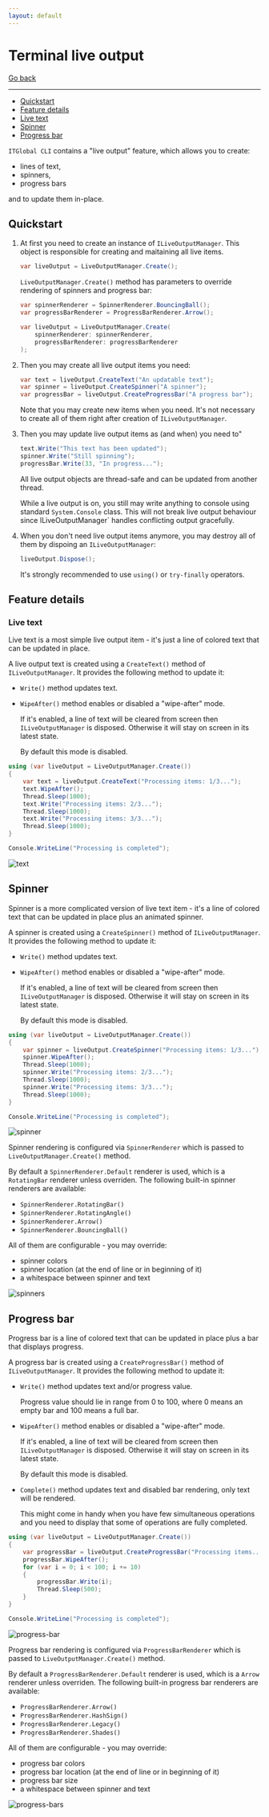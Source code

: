 ```yaml
---
layout: default
---
```

# Terminal live output

[Go back](..)

---

* [Quickstart](#quickstart)
* [Feature details](#feature-details)
* [Live text](#live-text)
* [Spinner](#spinner)
* [Progress bar](#progress-bar)

`ITGlobal CLI` contains a "live output" feature, which allows you to create:

* lines of text,
* spinners,
* progress bars

and to update them in-place.

## Quickstart

1. At first you need to create an instance of `ILiveOutputManager`.
   This object is responsible for creating and maitaining all live items.

   ```csharp
   var liveOutput = LiveOutputManager.Create();
   ```

   `LiveOutputManager.Create()` method has parameters to override rendering
   of spinners and progress bar:

   ```csharp
   var spinnerRenderer = SpinnerRenderer.BouncingBall();
   var progressBarRenderer = ProgressBarRenderer.Arrow();

   var liveOutput = LiveOutputManager.Create(
       spinnerRenderer: spinnerRenderer,
       progressBarRenderer: progressBarRenderer
   );
   ```

2. Then you may create all live output items you need:

   ```csharp
   var text = liveOutput.CreateText("An updatable text");
   var spinner = liveOutput.CreateSpinner("A spinner");
   var progressBar = liveOutput.CreateProgressBar("A progress bar");
   ```

   Note that you may create new items when you need.
   It's not necessary to create all of them right after creation of `ILiveOutputManager`.

3. Then you may update live output items as (and when) you need to"

   ```csharp
   text.Write("This text has been updated");
   spinner.Write("Still spinning");
   progressBar.Write(33, "In progress...");
   ```

   All live output objects are thread-safe and can be updated from another thread.

   While a live output is on, you still may write anything to console using standard `System.Console` class.
   This will not break live output behaviour since ILiveOutputManager` handles conflicting
   output gracefully.

4. When you don't need live output items anymore, you may destroy all of them by dispoing an `ILiveOutputManager`:

   ```csharp
   liveOutput.Dispose();
   ```

   It's strongly recommended to use `using()` or `try-finally` operators.

## Feature details

### Live text

Live text is a most simple live output item - it's just a line of colored text
that can be updated in place.

A live output text is created using a `CreateText()` method of `ILiveOutputManager`.
It provides the following method to update it:

* `Write()` method updates text.
* `WipeAfter()` method enables or disabled a "wipe-after" mode.

  If it's enabled, a line of text will be cleared from screen then `ILiveOutputManager` is disposed.
  Otherwise it will stay on screen in its latest state.

  By default this mode is disabled.

```csharp
using (var liveOutput = LiveOutputManager.Create())
{
    var text = liveOutput.CreateText("Processing items: 1/3...");
    text.WipeAfter();
    Thread.Sleep(1000);
    text.Write("Processing items: 2/3...");
    Thread.Sleep(1000);
    text.Write("Processing items: 3/3...");
    Thread.Sleep(1000);
}

Console.WriteLine("Processing is completed");
```

![text](text.gif)

## Spinner

Spinner is a more complicated version of live text item - it's a line of colored text
that can be updated in place plus an animated spinner.

A spinner is created using a `CreateSpinner()` method of `ILiveOutputManager`.
It provides the following method to update it:

* `Write()` method updates text.
* `WipeAfter()` method enables or disabled a "wipe-after" mode.

  If it's enabled, a line of text will be cleared from screen then `ILiveOutputManager` is disposed.
  Otherwise it will stay on screen in its latest state.

  By default this mode is disabled.

```csharp
using (var liveOutput = LiveOutputManager.Create())
{
    var spinner = liveOutput.CreateSpinner("Processing items: 1/3...");
    spinner.WipeAfter();
    Thread.Sleep(1000);
    spinner.Write("Processing items: 2/3...");
    Thread.Sleep(1000);
    spinner.Write("Processing items: 3/3...");
    Thread.Sleep(1000);
}

Console.WriteLine("Processing is completed");
```

![spinner](spinner.gif)

Spinner rendering is configured via `SpinnerRenderer` which is passed to `LiveOutputManager.Create()` method.

By default a `SpinnerRenderer.Default` renderer is used, which is a `RotatingBar` renderer unless overriden.
The following built-in spinner renderers are available:

* `SpinnerRenderer.RotatingBar()`
* `SpinnerRenderer.RotatingAngle()`
* `SpinnerRenderer.Arrow()`
* `SpinnerRenderer.BouncingBall()`

All of them are configurable - you may override:

* spinner colors
* spinner location (at the end of line or in beginning of it)
* a whitespace between spinner and text

![spinners](spinners.gif)

## Progress bar

Progress bar is a line of colored text that can be updated in place plus a bar that displays progress.

A progress bar is created using a `CreateProgressBar()` method of `ILiveOutputManager`.
It provides the following method to update it:

* `Write()` method updates text and/or progress value.

  Progress value should lie in range from 0 to 100, where 0 means an empty bar
  and 100 means a full bar.

* `WipeAfter()` method enables or disabled a "wipe-after" mode.

  If it's enabled, a line of text will be cleared from screen then `ILiveOutputManager` is disposed.
  Otherwise it will stay on screen in its latest state.

  By default this mode is disabled.

* `Complete()` method updates text and disabled bar rendering, only text will be rendered.

  This might come in handy when you have few simultaneous operations
  and you need to display that some of operations are fully completed.

```csharp
using (var liveOutput = LiveOutputManager.Create())
{
    var progressBar = liveOutput.CreateProgressBar("Processing items...");
    progressBar.WipeAfter();
    for (var i = 0; i < 100; i += 10)
    {
        progressBar.Write(i);
        Thread.Sleep(500);
    }
}

Console.WriteLine("Processing is completed");
```

![progress-bar](progress-bar.gif)

Progress bar rendering is configured via `ProgressBarRenderer` which is passed to `LiveOutputManager.Create()` method.

By default a `ProgressBarRenderer.Default` renderer is used, which is a `Arrow` renderer unless overriden.
The following built-in progress bar renderers are available:

* `ProgressBarRenderer.Arrow()`
* `ProgressBarRenderer.HashSign()`
* `ProgressBarRenderer.Legacy()`
* `ProgressBarRenderer.Shades()`

All of them are configurable - you may override:

* progress bar colors
* progress bar location (at the end of line or in beginning of it)
* progress bar size
* a whitespace between spinner and text

![progress-bars](progress-bars.gif)

